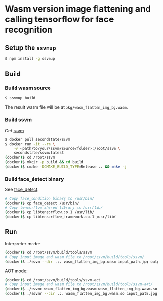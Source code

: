 # Wasm version image flattening and calling tensorflow for face recognition

## Setup the `ssvmup`

```bash
$ npm install -g ssvmup
```

## Build

### Build wasm source

```bash
$ ssvmup build
```

The result wasm file will be at `pkg/wasm_flatten_img_bg.wasm`.

### Build ssvm

Get [ssvm](https://github.com/second-state/SSVM).

```bash
$ docker pull secondstate/ssvm
$ docker run -it --rm \
    -v <path/to/your/ssvm/source/folder>:/root/ssvm \
    secondstate/ssvm:latest
(docker)$ cd /root/ssvm
(docker)$ mkdir -p build && cd build
(docker)$ cmake -DCMAKE_BUILD_TYPE=Release .. && make -j
```

### Build face_detect binary

See [face_detect](https://github.com/second-state/wasm-learning/tree/master/rust/face_detect).

```bash
# Copy face_condition binary to /usr/bin/
(docker)$ cp face_detect /usr/bin/
# Copy tensorflow shared library to /usr/lib/
(docker)$ cp libtensorflow.so.1 /usr/lib/
(docker)$ cp libtensorflow_framework.so.1 /usr/lib/
```

## Run

Interpreter mode:

```bash
(docker)$ cd /root/ssvm/build/tools/ssvm
# Copy input image and wasm file to /root/ssvm/build/tools/ssvm/
(docker)$ ./ssvm --dir .:. wasm_flatten_img_bg.wasm input_path.jpg output_path.jpg
```

AOT mode:

```bash
(docker)$ cd /root/ssvm/build/tools/ssvm-aot
# Copy input image and wasm file to /root/ssvm/build/tools/ssvm-aot/
(docker)$ ./ssvmc wasm_flatten_img_bg.wasm wasm_flatten_img_bg.wasm.so
(docker)$ ./ssvmr --dir .:. wasm_flatten_img_bg.wasm.so input_path.jpg output_path.jpg
```